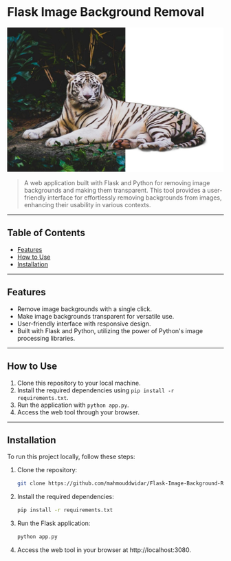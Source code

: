 # Flask Image Background Removal

![Project Image](https://github.com/mahmouddwidar/Flask-Image-Background-Remover/blob/main/Py%20bgRemover/static/imgs/remove1.jpg)

> A web application built with Flask and Python for removing image backgrounds and making them transparent. This tool provides a user-friendly interface for effortlessly removing backgrounds from images, enhancing their usability in various contexts.

---

## Table of Contents

- [Features](#features)
- [How to Use](#how-to-use)
- [Installation](#installation)

---

## Features

- Remove image backgrounds with a single click.
- Make image backgrounds transparent for versatile use.
- User-friendly interface with responsive design.
- Built with Flask and Python, utilizing the power of Python's image processing libraries.

---

## How to Use

1. Clone this repository to your local machine.
2. Install the required dependencies using `pip install -r requirements.txt`.
3. Run the application with `python app.py`.
4. Access the web tool through your browser.

---

## Installation

To run this project locally, follow these steps:

1. Clone the repository:
   ```sh
   git clone https://github.com/mahmouddwidar/Flask-Image-Background-Remover.git
   
2. Install the required dependencies:
   ```sh
   pip install -r requirements.txt

3. Run the Flask application:
   ```sh
   python app.py
   
4. Access the web tool in your browser at http://localhost:3080.
